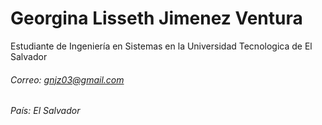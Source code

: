 # Georgina Lisseth Jimenez Ventura



Estudiante de Ingeniería en Sistemas en la Universidad Tecnologica de El Salvador


###### Correo: gnjz03@gmail.com
###### País: El Salvador

